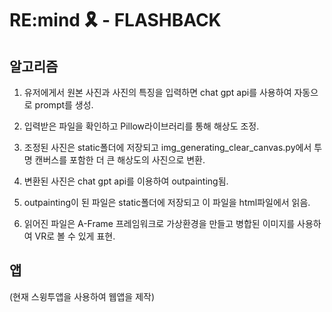 # RE:mind 🎗️ - FLASHBACK

## 알고리즘
1. 유저에게서 원본 사진과 사진의 특징을 입력하면 chat gpt api를  사용하여 자동으로 prompt를 생성.

2. 입력받은 파일을 확인하고 Pillow라이브러리를 통해 해상도 조정.

3. 조정된 사진은 static폴더에 저장되고 img_generating_clear_canvas.py에서 투명 캔버스를 포함한 더 큰 해상도의 사진으로 변환.

4. 변환된 사진은 chat gpt api를 이용하여 outpainting됨.

5. outpainting이 된 파일은 static폴더에 저장되고 이 파일을 html파일에서 읽음.

6. 읽어진 파일은 A-Frame 프레임워크로 가상환경을 만들고 병합된 이미지를 사용하여 VR로 볼 수 있게 표현.


## 앱
(현재 스윙투앱을 사용하여 웹앱을 제작)